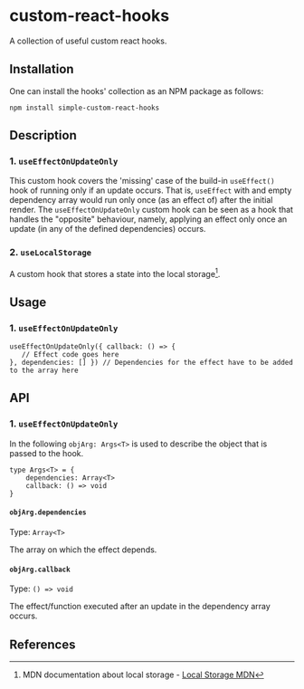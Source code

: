 # custom-react-hooks
A collection of useful custom react hooks.

## Installation
One can install the hooks' collection as an NPM package as follows: 

```
npm install simple-custom-react-hooks
```

## Description

### 1. `useEffectOnUpdateOnly`

This custom hook covers the 'missing' case of the build-in `useEffect()` hook of running only if an update occurs. That is, `useEffect` with and empty dependency array would run only once (as an effect of) after the initial render.
The `useEffectOnUpdateOnly` custom hook can be seen as a hook that handles the "opposite" behaviour, namely, applying an effect only once an update (in any of the defined dependencies) occurs.

### 2. `useLocalStorage`

A custom hook that stores a state into the local storage[^1].

## Usage

### 1. `useEffectOnUpdateOnly`

```
useEffectOnUpdateOnly({ callback: () => {
   // Effect code goes here 
}, dependencies: [] }) // Dependencies for the effect have to be added to the array here
```


## API

### 1. `useEffectOnUpdateOnly`
In the following `objArg: Args<T>` is used to describe the object that is passed to the hook.

```
type Args<T> = {
    dependencies: Array<T>
    callback: () => void
}
```

#### `objArg.dependencies`
Type: `Array<T>`

The array on which the effect depends.

#### `objArg.callback`
Type: `() => void`

The effect/function executed after an update in the dependency array occurs.

## References

 [^1]: MDN documentation about local storage - [Local Storage MDN](https://developer.mozilla.org/en-US/docs/Web/API/Window/localStorage)
